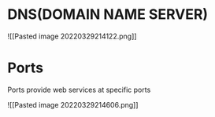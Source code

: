 # DNS(DOMAIN NAME SERVER)
![[Pasted image 20220329214122.png]]


# Ports
Ports provide web services at specific ports

![[Pasted image 20220329214606.png]]





